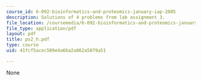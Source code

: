 ```yaml
---
course_id: 6-092-bioinformatics-and-proteomics-january-iap-2005
description: Solutions of 4 problems from lab assignment 3.
file_location: /coursemedia/6-092-bioinformatics-and-proteomics-january-iap-2005/41fcf5acec509e4a6ba2a862a5079a51_ps2_h.pdf
file_type: application/pdf
layout: pdf
title: ps2_h.pdf
type: course
uid: 41fcf5acec509e4a6ba2a862a5079a51

---
```

None